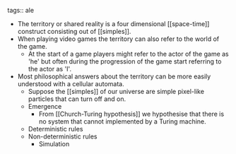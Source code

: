 tags:: ale

- The territory or shared reality is a four dimensional [[space-time]] construct consisting out of [[simples]].
- When playing video games the territory can also refer to the world of the game.
	- At the start of a game players might refer to the actor of the game as 'he' but often during the progression of the game start referring to the actor as 'I'.
- Most philosophical answers about the territory can be more easily understood with a cellular automata.
	- Suppose the [[simples]] of our universe are simple pixel-like particles that can turn off and on.
	- Emergence
		- From [[Church-Turing hypothesis]] we hypothesise that there is no system that cannot implemented by a Turing machine.
	- Deterministic rules
	- Non-deterministic rules
		- Simulation